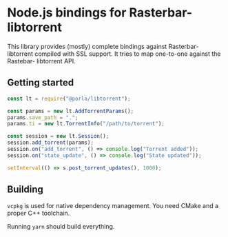 # Node.js bindings for Rasterbar-libtorrent

This library provides (mostly) complete bindings against Rasterbar-libtorrent
compiled with SSL support. It tries to map one-to-one against the Rastebar-
libtorrent API.

## Getting started

```js
const lt = require("@porla/libtorrent");

const params = new lt.AddTorrentParams();
params.save_path = ".";
params.ti = new lt.TorrentInfo("/path/to/torrent");

const session = new lt.Session();
session.add_torrent(params);
session.on("add_torrent", () => console.log("Torrent added"));
session.on("state_update", () => console.log("State updated"));

setInterval(() => s.post_torrent_updates(), 1000);
```

## Building

`vcpkg` is used for native dependency management. You need CMake and a proper
C++ toolchain.

Running `yarn` should build everything.
